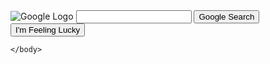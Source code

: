 <!This project's goal is to deconstruct then reconstruct a simple webpage
At the end of this, I should be able to manipulate a div
color a background
find a url via image
center an element
have a good handle on how to use CSS> 

<html>
    <body>
        <img src= "/images/branding/googlelogo/2x/googlelogo_color_272x92dp.png" alt= "Google Logo">
        <input type="text">
        <button type="submit">Google Search</button>
        <button type="submit">I'm Feeling Lucky</button>
        
    </body>
</html>